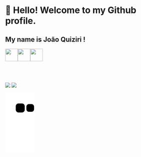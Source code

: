 # 👋 Hello! Welcome to my Github profile.
## My name is João Quiziri !

<img src="https://cdn.jsdelivr.net/gh/devicons/devicon/icons/java/java-original.svg" width="40" height="40"/><img src="https://cdn.jsdelivr.net/gh/devicons/devicon/icons/mysql/mysql-original.svg" width="40" height="40"><img src="https://cdn.jsdelivr.net/gh/devicons/devicon/icons/php/php-original.svg" width="40" height="40"/>
<br>
<br>

<br>
<br>
<a href="https://www.linkedin.com/in/joao-quiziri" target="_blank"><img loading="lazy" src="https://img.shields.io/badge/-LinkedIn-%230077B5?style=for-the-badge&logo=linkedin&logoColor=white" target="_blank"></a>
<a href="https://instagram.com/quizirironchi" target="_blank"><img loading="lazy" src="https://img.shields.io/badge/-Instagram-%23E4405F?style=for-the-badge&logo=instagram&logoColor=white" target="_blank"></a>

![github contribution grid snake animation](https://raw.githubusercontent.com/quiziri/quiziri/output/github-contribution-grid-snake.svg)
